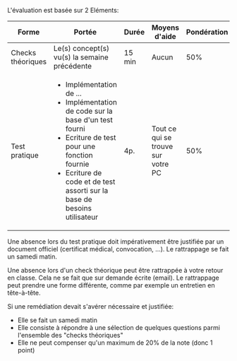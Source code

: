 L'évaluation est basée sur 2 Eléments:

| Forme | Portée | Durée | Moyens d'aide | Pondération | Semaine |
|---|---|---|---|---|---|
|Checks théoriques | Le(s) concept(s) vu(s) la semaine précédente | 15 min | Aucun | 50%|2,3,4,5,6 et 8|
|Test pratique | <ul><li>Implémentation de ...</li><li>Implémentation de code sur la base d'un test fourni</li><li>Ecriture de test pour une fonction fournie</li><li>Ecriture de code et de test assorti sur la base de besoins utilisateur</li></ul> | 4p.| Tout ce qui se trouve sur votre PC | 50%|7|

Une absence lors du test pratique doit impérativement être justifiée par un document officiel (certificat médical, convocation, ...). Le rattrappage se fait un samedi matin.

Une absence lors d'un check théorique peut être rattrappée à votre retour en classe. Cela ne se fait que sur demande écrite (email). Le rattrappage peut prendre une forme différente, comme par exemple un entretien en tête-à-tête.

Si une remédiation devait s'avérer nécessaire et justifiée:
- Elle se fait un samedi matin
- Elle consiste à répondre à une sélection de quelques questions parmi l'ensemble des "checks théoriques"
- Elle ne peut compenser qu'un maximum de 20% de la note (donc 1 point)
